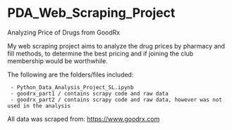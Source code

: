# PDA_Web_Scraping_Project

Analyzing Price of Drugs from GoodRx

My web scraping project aims to analyze the drug prices by pharmacy and fill methods, to determine the best pricing and if joining the club membership would be worthwhile. 

The following are the folders/files included:
     
     - Python_Data_Analysis_Project_SL.ipynb
     - goodrx_part1 / contains scrapy code and raw data 
     - goodrx_part2 / contains scrapy code and raw data, however was not used in the analysis
     

All data was scraped from: https://www.goodrx.com
